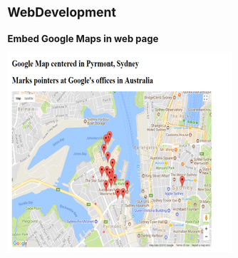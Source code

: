# WebDevelopment

## Embed Google Maps in web page

<img src="https://github.com/shakshi/WebDevelopment/blob/master/GoogleMapPointers/places_screenshot.PNG" height="450px"/>
